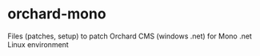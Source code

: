 orchard-mono
============

Files (patches, setup) to patch Orchard CMS (windows .net) for Mono .net Linux environment
